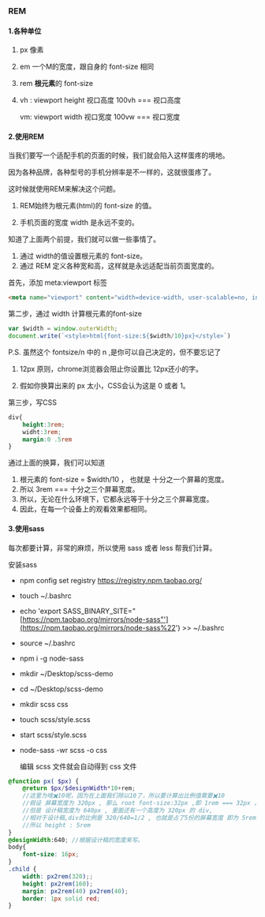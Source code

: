 ### REM

#### 1.各种单位

1. px 像素

2. em 一个M的宽度，跟自身的 font-size 相同

3. rem  **根元素**的 font-size

4. vh : viewport height 视口高度  100vh === 视口高度

   vm: viewport width 视口宽度 100vw === 视口宽度

#### 2.使用REM

当我们要写一个适配手机的页面的时候，我们就会陷入这样蛋疼的境地。

因为各种品牌，各种型号的手机分辨率是不一样的，这就很蛋疼了。

这时候就使用REM来解决这个问题。

1. REM始终为根元素(html)的 font-size 的值。

2. 手机页面的宽度 width 是永远不变的。

知道了上面两个前提，我们就可以做一些事情了。

1. 通过 width的值设置根元素的 font-size。
2. 通过 REM 定义各种宽和高，这样就是永远适配当前页面宽度的。

首先，添加 meta:viewport 标签

```html
<meta name="viewport" content="width=device-width, user-scalable=no, initial-scale=1.0, maximum-scale=1.0, minimum-scale=1.0">
```

第二步，通过 width 计算根元素的font-size

```javascript
var $width = window.outerWidth;
document.write(`<style>html{font-size:${$width/10}px}</style>`)
```

P.S. 虽然这个 fontsize/n 中的 n  ,是你可以自己决定的，但不要忘记了 

1. 12px 原则，chrome浏览器会阻止你设置比 12px还小的字。

2. 假如你换算出来的 px 太小，CSS会认为这是 0 或者 1。

第三步，写CSS

```css
div{
    height:3rem;
    widht:3rem;
    margin:0 .5rem
}
```

通过上面的换算，我们可以知道

1. 根元素的 font-size = $width/10 ， 也就是 十分之一个屏幕的宽度。
2. 所以 3rem === 十分之三个屏幕宽度。
3. 所以，无论在什么环境下，它都永远等于十分之三个屏幕宽度。
4. 因此，在每一个设备上的观看效果都相同。

#### 3.使用sass

每次都要计算，非常的麻烦，所以使用 sass 或者 less 帮我们计算。

安装sass

- npm config set registry <https://registry.npm.taobao.org/>

- touch ~/.bashrc

- echo 'export SASS_BINARY_SITE="[https://npm.taobao.org/mirrors/node-sass"'](https://npm.taobao.org/mirrors/node-sass%22') >> ~/.bashrc

- source ~/.bashrc

- npm i -g node-sass

- mkdir ~/Desktop/scss-demo

- cd ~/Desktop/scss-demo

- mkdir scss css

- touch scss/style.scss

- start scss/style.scss

- node-sass -wr scss -o css

  编辑 scss 文件就会自动得到 css 文件

```scss
@function px( $px) {
    @return $px/$designWidth*10+rem;  
    //这里为啥✖️10呢，因为在上面我们除以10了，所以要计算出比例值需要✖️10
    //假设 屏幕宽度为 320px , 那么 root font-size:32px ,即 1rem === 32px ，把屏幕分成了10等份。
    //但是 设计稿宽度为 640px , 里面还有一个高度为 320px 的 div,
    //相对于设计稿,div的比例是 320/640=1/2 , 也就是占了5份的屏幕宽度 即为 5rem 
    //所以 height : 5rem 
}
@designWidth:640; //根据设计稿的宽度来写。
body{
    font-size: 16px;
}
.child {
    width: px2rem(320);;
    height: px2rem(160);
    margin: px2rem(40) px2rem(40);
    border: 1px solid red;
}
```